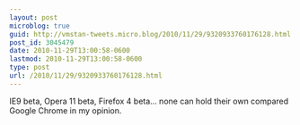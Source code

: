 ```yaml
---
layout: post
microblog: true
guid: http://vmstan-tweets.micro.blog/2010/11/29/9320933760176128.html
post_id: 3045479
date: 2010-11-29T13:00:58-0600
lastmod: 2010-11-29T13:00:58-0600
type: post
url: /2010/11/29/9320933760176128.html
---
```

IE9 beta, Opera 11 beta, Firefox 4 beta... none can hold their own compared Google Chrome in my opinion.
